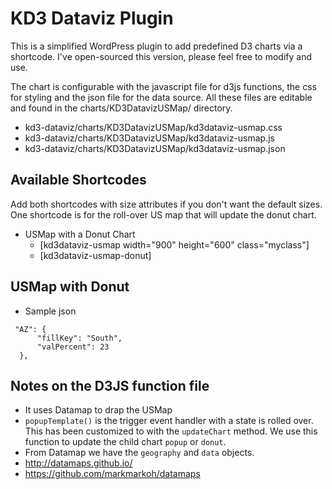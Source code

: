 # KD3 Dataviz Plugin

This is a simplified WordPress plugin to add predefined D3 charts via a shortcode. I've open-sourced this version, please feel free to modify and use. 

The chart is configurable with the javascript file for d3js functions, the css for styling and the json file for the data source. All these files are editable and found in the charts/KD3DatavizUSMap/ directory.

* kd3-dataviz/charts/KD3DatavizUSMap/kd3dataviz-usmap.css
* kd3-dataviz/charts/KD3DatavizUSMap/kd3dataviz-usmap.js
* kd3-dataviz/charts/KD3DatavizUSMap/kd3dataviz-usmap.json

## Available Shortcodes

Add both shortcodes with size attributes if you don't want the default sizes. One shortcode is for the roll-over US map that will update the donut chart.

* USMap with a Donut Chart 
	* [kd3dataviz-usmap width="900" height="600" class="myclass"]
	* [kd3dataviz-usmap-donut]


## USMap with Donut


* Sample json
```
 "AZ": {
      "fillKey": "South",
      "valPercent": 23
  },
```

## Notes on the D3JS function file

* It uses Datamap to drap the USMap
* `popupTemplate()` is the trigger event handler with a state is rolled over. This has been customized to with the `updateChart` method. We use this function to update the child chart `popup` or `donut`.
* From Datamap we have the `geography` and `data` objects.
* http://datamaps.github.io/
* https://github.com/markmarkoh/datamaps



